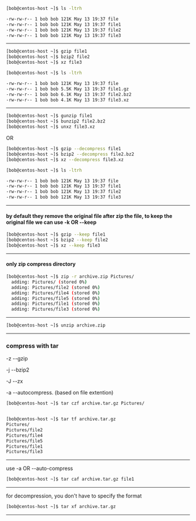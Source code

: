 


```bash
[bob@centos-host ~]$ ls -ltrh

-rw-rw-r-- 1 bob bob 121K May 13 19:37 file
-rw-rw-r-- 1 bob bob 121K May 13 19:37 file1
-rw-rw-r-- 1 bob bob 121K May 13 19:37 file2
-rw-rw-r-- 1 bob bob 121K May 13 19:37 file3
```

________________________________________________________________________________________________


```bash
[bob@centos-host ~]$ gzip file1
[bob@centos-host ~]$ bzip2 file2
[bob@centos-host ~]$ xz file3
```

```bash
[bob@centos-host ~]$ ls -ltrh

-rw-rw-r-- 1 bob bob 121K May 13 19:37 file
-rw-rw-r-- 1 bob bob 5.5K May 13 19:37 file1.gz
-rw-rw-r-- 1 bob bob 6.1K May 13 19:37 file2.bz2
-rw-rw-r-- 1 bob bob 4.1K May 13 19:37 file3.xz
```

________________________________________________________________________________________________




```bash
[bob@centos-host ~]$ gunzip file1
[bob@centos-host ~]$ bunzip2 file2.bz2 
[bob@centos-host ~]$ unxz file3.xz 
```

OR


```bash
[bob@centos-host ~]$ gzip --decompress file1
[bob@centos-host ~]$ bzip2 --decompress file2.bz2 
[bob@centos-host ~]$ xz --decompress file3.xz 
```



```bash
[bob@centos-host ~]$ ls -ltrh

-rw-rw-r-- 1 bob bob 121K May 13 19:37 file
-rw-rw-r-- 1 bob bob 121K May 13 19:37 file1
-rw-rw-r-- 1 bob bob 121K May 13 19:37 file2
-rw-rw-r-- 1 bob bob 121K May 13 19:37 file3
```

________________________________________________________________________________________________


#### by default they remove the original file after zip the file, to keep the original file we can use -k OR --keep 


```bash
[bob@centos-host ~]$ gzip --keep file1
[bob@centos-host ~]$ bzip2 --keep file2
[bob@centos-host ~]$ xz --keep file3
```

________________________________________________________________________________________________


#### only zip compress directory

```bash
[bob@centos-host ~]$ zip -r archive.zip Pictures/
  adding: Pictures/ (stored 0%)
  adding: Pictures/file2 (stored 0%)
  adding: Pictures/file4 (stored 0%)
  adding: Pictures/file5 (stored 0%)
  adding: Pictures/file1 (stored 0%)
  adding: Pictures/file3 (stored 0%)
```

________________________________________________________________________________________________


```bash
[bob@centos-host ~]$ unzip archive.zip 
```

________________________________________________________________________________________________


### compress with tar



-z        --gzip

-j        --bzip2

-J        --zx

-a        --autocompress.  (based on file extention)



```bash
[bob@centos-host ~]$ tar czf archive.tar.gz Pictures/


[bob@centos-host ~]$ tar tf archive.tar.gz 
Pictures/
Pictures/file2
Pictures/file4
Pictures/file5
Pictures/file1
Pictures/file3
```

________________________________________________________________________________________________


  use -a  OR  --auto-compress
  
  
```bash
[bob@centos-host ~]$ tar caf archive.tar.gz file1
```


________________________________________________________________________________________________


for decompression, you don't have to specify the format

```bash
[bob@centos-host ~]$ tar xf archive.tar.gz 
```

________________________________________________________________________________________________
